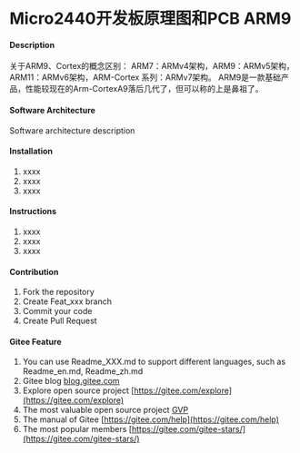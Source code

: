 # Micro2440开发板原理图和PCB ARM9

#### Description
关于ARM9、Cortex的概念区别：
ARM7：ARMv4架构，ARM9：ARMv5架构，ARM11：ARMv6架构，ARM-Cortex 系列：ARMv7架构。
ARM9是一款基础产品，性能较现在的Arm-CortexA9落后几代了，但可以称的上是鼻祖了。

#### Software Architecture
Software architecture description

#### Installation

1.  xxxx
2.  xxxx
3.  xxxx

#### Instructions

1.  xxxx
2.  xxxx
3.  xxxx

#### Contribution

1.  Fork the repository
2.  Create Feat_xxx branch
3.  Commit your code
4.  Create Pull Request


#### Gitee Feature

1.  You can use Readme\_XXX.md to support different languages, such as Readme\_en.md, Readme\_zh.md
2.  Gitee blog [blog.gitee.com](https://blog.gitee.com)
3.  Explore open source project [https://gitee.com/explore](https://gitee.com/explore)
4.  The most valuable open source project [GVP](https://gitee.com/gvp)
5.  The manual of Gitee [https://gitee.com/help](https://gitee.com/help)
6.  The most popular members  [https://gitee.com/gitee-stars/](https://gitee.com/gitee-stars/)
